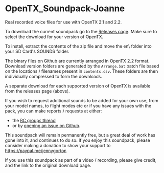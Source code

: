 # OpenTX_Soundpack-Joanne

Real recorded voice files for use with OpenTX 2.1 and 2.2.

To download the current soundpack go to the
[Releases page](https://github.com/pinkywafer/OpenTX_soundpack-Joanne/releases).
Make sure to select the download for your version of OpenTX.

To install, extract the contents of the zip file and move the en\ folder into your SD Card's SOUNDS folder.

The binary files on Github are currently arranged in OpenTX 2.2 format.
Download version folders are generated by the `Arrange.bat` batch file based on
the locations / filenames present in `contents.csv`. These folders are then
individually compressed to form the downloads.

A separate download for each supported version of OpenTX is available from the releases page (above).

If you wish to request additional sounds to be added for your own use, from your model names, to flight modes etc
or if you have any issues with the pack, you can make reports / requests at either:
* the [RC groups thread](https://www.rcgroups.com/forums/showthread.php?2888433-OpenTX-Soundpack-Joanne)
* or by [opening an issue on Github](https://github.com/pinkywafer/OpenTX_soundpack-Joanne/issues).

This soundpack will remain permanently free, but a great deal of work has gone into it, and continues to do so.
If you enjoy this soundpack, please consider making a donation to show your support to https://paypal.me/jennygorton

If you use this soundpack as part of a video / recording, please give credit, and the link to the original download page.
